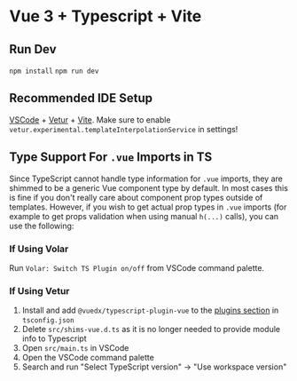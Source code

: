 # Vue 3 + Typescript + Vite

## Run Dev

`npm install` 
`npm run dev`

## Recommended IDE Setup

[VSCode](https://code.visualstudio.com/) + [Vetur](https://marketplace.visualstudio.com/items?itemName=octref.vetur) + [Vite](https://marketplace.visualstudio.com/items?itemName=octref.vite). Make sure to enable `vetur.experimental.templateInterpolationService` in settings!


## Type Support For `.vue` Imports in TS

Since TypeScript cannot handle type information for `.vue` imports, they are shimmed to be a generic Vue component type by default. In most cases this is fine if you don't really care about component prop types outside of templates. However, if you wish to get actual prop types in `.vue` imports (for example to get props validation when using manual `h(...)` calls), you can use the following:

### If Using Volar

Run `Volar: Switch TS Plugin on/off` from VSCode command palette.

### If Using Vetur

1. Install and add `@vuedx/typescript-plugin-vue` to the [plugins section](https://www.typescriptlang.org/tsconfig#plugins) in `tsconfig.json`
2. Delete `src/shims-vue.d.ts` as it is no longer needed to provide module info to Typescript
3. Open `src/main.ts` in VSCode
4. Open the VSCode command palette
5. Search and run "Select TypeScript version" -> "Use workspace version"
